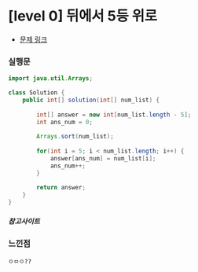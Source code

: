 # [level 0] 뒤에서 5등 위로

* [문제 링크](https://school.programmers.co.kr/learn/courses/30/lessons/181852)


### 실행문
```java
import java.util.Arrays;

class Solution {
    public int[] solution(int[] num_list) {
        
        int[] answer = new int[num_list.length - 5];
        int ans_num = 0;
        
        Arrays.sort(num_list);
        
        for(int i = 5; i < num_list.length; i++) {
            answer[ans_num] = num_list[i];
            ans_num++;
        }
        
        return answer;
    }
}
```

##### 참고사이트


### 느낀점
```
ㅇㅁㅇ??
``` 